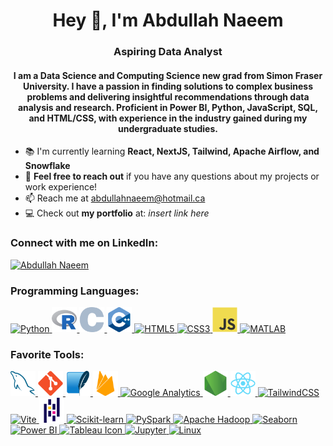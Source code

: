 <h1 align = "center">Hey 👋, I'm Abdullah Naeem </h1>
<h3 align = "center"> Aspiring Data Analyst </h3>
<h4 align = "center"> 
<p align = "center">
  I am a Data Science and Computing Science new grad from Simon Fraser University. I have a passion in finding solutions to complex business problems and delivering insightful       recommendations through data analysis and research. Proficient in Power BI, Python, JavaScript, SQL, and HTML/CSS, with experience in the industry gained during my undergraduate studies. </p> 
</h4>

- 📚 I'm currently learning **React, NextJS, Tailwind, Apache Airflow, and Snowflake**
- 💬 **Feel free to reach out** if you have any questions about my projects or work experience!
- 📫 Reach me at abdullahnaeem@hotmail.ca
- 💻 Check out **my portfolio** at: *insert link here*

<h3 align="left"> Connect with me on LinkedIn: </h3>
<p align = "left">
  <a href="https://www.linkedin.com/in/naeemabdullah2002/" target="_blank">
    <img src="https://raw.githubusercontent.com/rahuldkjain/github-profile-readme-generator/master/src/images/icons/Social/linked-in-alt.svg" alt="Abdullah Naeem" height="30" width="30" /> </a>
  
</p>


<h3 align = "left">Programming Languages:</h3>
<p align = "left">
  <a href="https://www.python.org/" target="_blank" rel="noreferrer"> <img src="https://raw.githubusercontent.com/danielcranney/readme-generator/main/public/icons/skills/python-colored.svg" alt = "Python" height = "40" width = "40" /> </a>
  <a href = "https://www.r-project.org" target="_blank" rel="noreferrer"> <img src="https://raw.githubusercontent.com/devicons/devicon/master/icons/r/r-original.svg" alt="R" width="40" height="40" />
 </a>
 <a href = "https://www.w3schools.com/c/" target="_blank" rel="noreferrer"> <img src="https://raw.githubusercontent.com/devicons/devicon/master/icons/c/c-original.svg" alt="C" width="40" height="40" />
 </a>
 <a href = "https://www.w3schools.com/cpp/" target="_blank" rel="noreferrer"> <img src="https://raw.githubusercontent.com/devicons/devicon/master/icons/cplusplus/cplusplus-original.svg" alt="C++" width="40" height="40" />
 </a>
<a href = "https://html.spec.whatwg.org/multipage/" target="_blank" rel="noreferrer"> <img src="https://upload.wikimedia.org/wikipedia/commons/6/61/HTML5_logo_and_wordmark.svg" alt="HTML5" width="40" height="40" />
 </a>
<a href = "https://www.w3schools.com/css/" target="_blank" rel="noreferrer"> <img src="https://upload.wikimedia.org/wikipedia/commons/d/d5/CSS3_logo_and_wordmark.svg" alt="CSS3" width="40" height="40" />
 </a>
<a href = "https://developer.mozilla.org/en-US/docs/Web/JavaScript" target="_blank" rel="noreferrer"> <img src="https://raw.githubusercontent.com/devicons/devicon/master/icons/javascript/javascript-original.svg" alt="JavaScript" width="40" height="40" />
 </a>
<a href = "https://www.mathworks.com" target="_blank" rel="noreferrer"> <img src="https://upload.wikimedia.org/wikipedia/commons/2/21/Matlab_Logo.png" alt="MATLAB" width="40" height="40" />
 </a>
</p>

<h3 align = "left">Favorite Tools:</h3>
<p align = "left">
<a href = "https://www.mysql.com" target="_blank" rel="noreferrer"> <img src="https://raw.githubusercontent.com/devicons/devicon/master/icons/mysql/mysql-original.svg" alt="MySQL" width="40" height="40" />
 </a>
<a href = "https://git-scm.com" target="_blank" rel="noreferrer"> <img src="https://raw.githubusercontent.com/devicons/devicon/master/icons/git/git-original.svg" alt="Git" width="40" height="40" />
 </a>
<a href = "https://www.sqlite.org/docs.html" target="_blank" rel="noreferrer"> <img src="https://raw.githubusercontent.com/devicons/devicon/master/icons/sqlite/sqlite-original.svg" alt="SQLite" width="40" height="40" />
 </a>
<a href = "https://firebase.google.com" target="_blank" rel="noreferrer"> <img src="https://raw.githubusercontent.com/devicons/devicon/master/icons/firebase/firebase-plain.svg" alt="Firebase" width="40" height="40" />
 </a>
<a href = "https://developers.google.com/analytics" target="_blank" rel="noreferrer"> <img src="https://www.gstatic.com/analytics-suite/header/suite/v2/ic_analytics.svg" alt="Google Analytics" width="40" height="40" />
 </a>
<a href = "https://nodejs.org/en/" target="_blank" rel="noreferrer"> <img src="https://raw.githubusercontent.com/devicons/devicon/master/icons/nodejs/nodejs-original.svg" alt="Node.js" width="40" height="40" />
 </a>
 <a href = "https://react.dev" target="_blank" rel="noreferrer"> <img src="https://raw.githubusercontent.com/devicons/devicon/master/icons/react/react-original.svg" alt="React.js" width="40" height="40" />
 </a>
 <a href = "https://tailwindcss.com" target="_blank" rel="noreferrer"> <img src="https://www.vectorlogo.zone/logos/tailwindcss/tailwindcss-icon.svg" alt="TailwindCSS" width="40" height="40"/>
 </a>
<a href = "https://vite.dev" target="_blank" rel="noreferrer"> <img src="https://vitejs.dev/logo.svg" alt="Vite" width="40" height="40" />
</a>
<a href = "https://pandas.pydata.org" target="_blank" rel="noreferrer"> <img src="https://raw.githubusercontent.com/devicons/devicon/2ae2a900d2f041da66e950e4d48052658d850630/icons/pandas/pandas-original.svg" alt="Pandas" width="40" height="40" />
</a>
<a href = "https://scikit-learn.org/stable/" target="_blank" rel="noreferrer"> <img src="https://upload.wikimedia.org/wikipedia/commons/0/05/Scikit_learn_logo_small.svg" alt="Scikit-learn" width="70" height="70" />
</a>
<a href = "https://www.databricks.com/glossary/pyspark" target="_blank" rel="noreferrer"> <img src="https://upload.wikimedia.org/wikipedia/commons/f/f3/Apache_Spark_logo.svg" alt="PySpark" width="70" height="70" />
</a>
<a href = "https://hadoop.apache.org" target="_blank" rel="noreferrer"> <img src="https://upload.wikimedia.org/wikipedia/commons/0/0e/Hadoop_logo.svg" alt="Apache Hadoop" width="110" height="110" />
</a>
<a href = "https://seaborn.pydata.org" target="_blank" rel="noreferrer"> <img src="https://seaborn.pydata.org/_static/logo-mark-lightbg.svg" alt="Seaborn" width="40" height="40" />
</a>
<a href = "https://www.microsoft.com/en-us/power-platform/products/power-bi" target="_blank" rel="noreferrer"> <img src="https://upload.wikimedia.org/wikipedia/commons/c/cf/New_Power_BI_Logo.svg" alt="Power BI" width="40" height="40" />
</a>
<a href = "https://www.tableau.com" target="_blank" rel="noreferrer"> <img src="https://cdn.worldvectorlogo.com/logos/tableau-software.svg" alt="Tableau Icon" width="40" height="40" />
</a>
<a href = "https://jupyter.org" target="_blank" rel="noreferrer"> <img src="https://upload.wikimedia.org/wikipedia/commons/3/38/Jupyter_logo.svg" alt="Jupyter" width="40" height="40" />
</a>
<a href = "https://www.linux.org" target="_blank" rel="noreferrer"> <img src="https://upload.wikimedia.org/wikipedia/commons/a/af/Tux.png" alt="Linux" width="40" height="40" />
</a>
</p>





